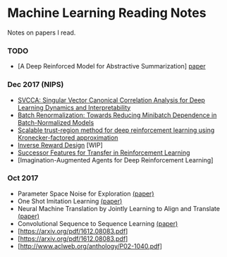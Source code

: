 # Machine Learning Reading Notes

Notes on papers I read.

### TODO
- [A Deep Reinforced Model for Abstractive Summarization] [paper](https://arxiv.org/abs/1705.04304)

### Dec 2017 (NIPS)
- [SVCCA: Singular Vector Canonical Correlation Analysis for Deep Learning Dynamics and Interpretability](svcca.md)
- [Batch Renormalization: Towards Reducing Minibatch Dependence in Batch-Normalized Models](batch-renormalization.md)
- [Scalable trust-region method for deep reinforcement learning using Kronecker-factored approximation](acktr.md)
- [Inverse Reward Design](inverse-reward-design.md) [WIP]
- [Successor Features for Transfer in Reinforcement Learning](successor-features.md)
- [Imagination-Augmented Agents for Deep Reinforcement Learning]

### Oct 2017
- Parameter Space Noise for Exploration [(paper)](https://arxiv.org/abs/1706.01905)
- One Shot Imitation Learning [(paper)](https://arxiv.org/pdf/1703.07326.pdf)
- Neural Machine Translation by Jointly Learning to Align and Translate [(paper)](https://arxiv.org/pdf/1409.0473.pdf)
- Convolutional Sequence to Sequence Learning [(paper)](https://arxiv.org/pdf/1705.03122.pdf)
- [https://arxiv.org/pdf/1612.08083.pdf]
- [https://arxiv.org/pdf/1612.08083.pdf]
- [http://www.aclweb.org/anthology/P02-1040.pdf] 

